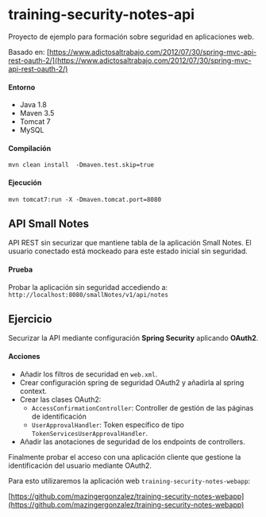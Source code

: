 # training-security-notes-api

Proyecto de ejemplo para formación sobre seguridad en aplicaciones web.

Basado en: [https://www.adictosaltrabajo.com/2012/07/30/spring-mvc-api-rest-oauth-2/](https://www.adictosaltrabajo.com/2012/07/30/spring-mvc-api-rest-oauth-2/)

#### Entorno

- Java 1.8
- Maven 3.5
- Tomcat 7
- MySQL

#### Compilación

`mvn clean install  -Dmaven.test.skip=true`

#### Ejecución

`mvn tomcat7:run -X -Dmaven.tomcat.port=8080`
 
## API Small Notes

API REST sin securizar que mantiene tabla de la aplicación Small Notes. El usuario conectado está mockeado para este estado inicial sin seguridad.

#### Prueba
	
Probar la aplicación sin seguridad accediendo a: `http://localhost:8080/smallNotes/v1/api/notes`

## Ejercicio

Securizar la API mediante configuración **Spring Security** aplicando **OAuth2**.

#### Acciones
	
- Añadir los filtros de securidad en `web.xml`.
- Crear configuración spring de seguridad OAuth2 y añadirla al spring context.
- Crear las clases OAuth2: 
	- `AccessConfirmationController`: Controller de gestión de las páginas de identificación
	- `UserApprovalHandler`: Token específico de tipo `TokenServicesUserApprovalHandler`.
- Añadir las anotaciones de seguridad de los endpoints de controllers.

Finalmente probar el acceso con una aplicación cliente que gestione la identificación del usuario mediante OAuth2. 

Para esto utilizaremos la aplicación web `training-security-notes-webapp`: 

[https://github.com/mazingergonzalez/training-security-notes-webapp](https://github.com/mazingergonzalez/training-security-notes-webapp)


